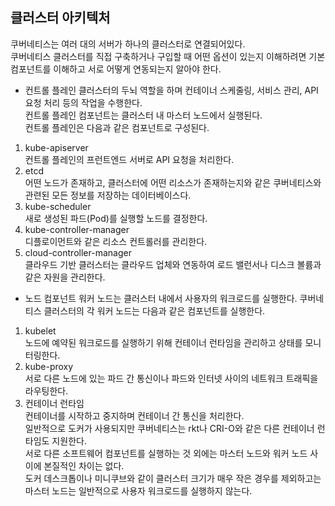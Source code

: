## 클러스터 아키텍처
쿠버네티스는 여러 대의 서버가 하나의 클러스터로 연결되어있다.  
쿠버네티스 클러스터를 직접 구축하거나 구입할 때 어떤 옵션이 있는지 이해하려면 기본 컴포넌트를 이해하고 서로 어떻게 연동되는지 알아야 한다.  

- 컨트롤 플레인
클러스터의 두뇌 역할을 하며 컨테이너 스케줄링, 서비스 관리, API 요청 처리 등의 작업을 수행한다.  
컨트롤 플레인 컴포넌트는 클러스터 내 마스터 노드에서 실행된다.  
컨트롤 플레인은 다음과 같은 컴포넌트로 구성된다.  
1. kube-apiserver  
컨트롤 플레인의 프런트엔드 서버로 API 요청을 처리한다.  
2. etcd  
어떤 노드가 존재하고, 클러스터에 어떤 리소스가 존재하는지와 같은 쿠버네티스와 관련된 모든 정보를 저장하는 데이터베이스다.  
3. kube-scheduler  
새로 생성된 파드(Pod)를 실행할 노드를 결정한다.  
4. kube-controller-manager  
디플로이먼트와 같은 리소스 컨트롤러를 관리한다.  
5. cloud-controller-manager  
클라우드 기반 클러스터는 클라우드 업체와 연동하여 로드 밸런서나 디스크 볼륨과 같은 자원을 관리한다.  

- 노드 컴포넌트
워커 노드는 클러스터 내에서 사용자의 워크로드를 실행한다. 쿠버네티스 클러스터의 각 워커 노드는 다음과 같은 컴포넌트를 실행한다.  
1. kubelet  
노드에 예약된 워크로드를 실행하기 위해 컨테이너 런타임을 관리하고 상태를 모니터링한다.  
2. kube-proxy  
서로 다른 노드에 있는 파드 간 통신이나 파드와 인터넷 사이의 네트워크 트래픽을 라우팅한다.  
3. 컨테이너 런타임  
컨테이너를 시작하고 중지하며 컨테이너 간 통신을 처리한다.  
일반적으로 도커가 사용되지만 쿠버네티스는 rkt나 CRI-O와 같은 다른 컨테이너 런타임도 지원한다.  
서로 다른 소프트웨어 컴포넌트를 실행하는 것 외에는 마스터 노드와 워커 노드 사이에 본질적인 차이는 없다.  
도커 데스크톱이나 미니쿠브와 같이 클러스터 크기가 매우 작은 경우를 제외하고는 마스터 노드는 일반적으로 사용자 워크로드를 실행하지 않는다.  
